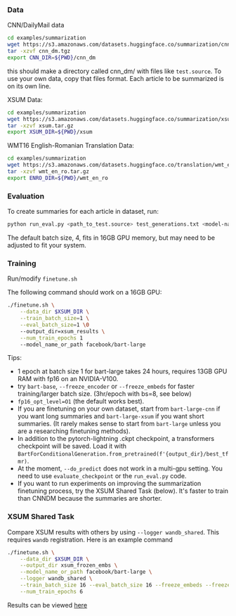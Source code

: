 ### Data

CNN/DailyMail data
```bash
cd examples/summarization
wget https://s3.amazonaws.com/datasets.huggingface.co/summarization/cnn_dm.tgz
tar -xzvf cnn_dm.tgz
export CNN_DIR=${PWD}/cnn_dm
```

this should make a directory called cnn_dm/ with files like `test.source`.
To use your own data, copy that files format. Each article to be summarized is on its own line.

XSUM Data:
```bash
cd examples/summarization
wget https://s3.amazonaws.com/datasets.huggingface.co/summarization/xsum.tar.gz
tar -xzvf xsum.tar.gz
export XSUM_DIR=${PWD}/xsum
```


WMT16 English-Romanian Translation Data:
```bash
cd examples/summarization
wget https://s3.amazonaws.com/datasets.huggingface.co/translation/wmt_en_ro.tar.gz
tar -xzvf wmt_en_ro.tar.gz
export ENRO_DIR=${PWD}/wmt_en_ro
```

### Evaluation

To create summaries for each article in dataset, run:
```bash
python run_eval.py <path_to_test.source> test_generations.txt <model-name>  --score_path rouge_scores.txt
```
The default batch size, 4, fits in 16GB GPU memory, but may need to be adjusted to fit your system.


### Training
Run/modify `finetune.sh`

The following command should work on a 16GB GPU:
```bash
./finetune.sh \
    --data_dir $XSUM_DIR \
    --train_batch_size=1 \
    --eval_batch_size=1 \0
    --output_dir=xsum_results \
    --num_train_epochs 1
    --model_name_or_path facebook/bart-large
```

Tips:
- 1 epoch at batch size 1 for bart-large takes 24 hours, requires 13GB GPU RAM with fp16 on an NVIDIA-V100. 
- try `bart-base`, `--freeze_encoder` or `--freeze_embeds` for faster training/larger batch size.  (3hr/epoch with bs=8, see below)
- `fp16_opt_level=O1` (the default works best).
- If you are finetuning on your own dataset, start from `bart-large-cnn` if you want long summaries and `bart-large-xsum` if you want short summaries.
(It rarely makes sense to start from `bart-large` unless you are a researching finetuning methods).
- In addition to the pytorch-lightning .ckpt checkpoint, a transformers checkpoint will be saved.
Load it with `BartForConditionalGeneration.from_pretrained(f'{output_dir}/best_tfmr)`.
- At the moment, `--do_predict` does not work in a multi-gpu setting. You need to use `evaluate_checkpoint` or the `run_eval.py` code.
- If you want to run experiments on improving the summarization finetuning process, try the XSUM Shared Task (below). It's faster to train than CNNDM because the summaries are shorter.    

### XSUM Shared Task
Compare XSUM results with others by using `--logger wandb_shared`. This requires `wandb` registration.
Here is an example command
```bash
./finetune.sh \
    --data_dir $XSUM_DIR \
    --output_dir xsum_frozen_embs \
    --model_name_or_path facebook/bart-large \
    --logger wandb_shared \
    --train_batch_size 16 --eval_batch_size 16 --freeze_embeds --freeze_encoder \
    --num_train_epochs 6 
```

Results can be viewed [here](https://app.wandb.ai/sshleifer/hf_summarization/table?workspace=user-)
